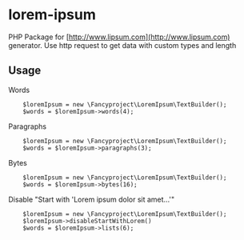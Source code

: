 # lorem-ipsum
PHP Package for [http://www.lipsum.com](http://www.lipsum.com) generator.
Use http request to get data with custom types and length 

Usage
-----

Words
```
    $loremIpsum = new \Fancyproject\LoremIpsum\TextBuilder();
    $words = $loremIpsum->words(4);
```

Paragraphs
```
    $loremIpsum = new \Fancyproject\LoremIpsum\TextBuilder();
    $words = $loremIpsum->paragraphs(3);
```

Bytes
```
    $loremIpsum = new \Fancyproject\LoremIpsum\TextBuilder();
    $words = $loremIpsum->bytes(16);
```

Disable "Start with 'Lorem ipsum dolor sit amet...'"
```
    $loremIpsum = new \Fancyproject\LoremIpsum\TextBuilder();
    $loremIpsum->disableStartWithLorem()
    $words = $loremIpsum->lists(6);
```